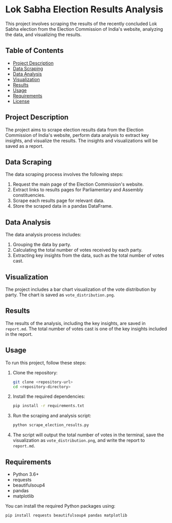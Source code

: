 # Lok Sabha Election Results Analysis

This project involves scraping the results of the recently concluded Lok Sabha election from the Election Commission of India's website, analyzing the data, and visualizing the results.

## Table of Contents

- [Project Description](#project-description)
- [Data Scraping](#data-scraping)
- [Data Analysis](#data-analysis)
- [Visualization](#visualization)
- [Results](#results)
- [Usage](#usage)
- [Requirements](#requirements)
- [License](#license)

## Project Description

The project aims to scrape election results data from the Election Commission of India's website, perform data analysis to extract key insights, and visualize the results. The insights and visualizations will be saved as a report.

## Data Scraping

The data scraping process involves the following steps:
1. Request the main page of the Election Commission's website.
2. Extract links to results pages for Parliamentary and Assembly constituencies.
3. Scrape each results page for relevant data.
4. Store the scraped data in a pandas DataFrame.

## Data Analysis

The data analysis process includes:
1. Grouping the data by party.
2. Calculating the total number of votes received by each party.
3. Extracting key insights from the data, such as the total number of votes cast.

## Visualization

The project includes a bar chart visualization of the vote distribution by party. The chart is saved as `vote_distribution.png`.

## Results

The results of the analysis, including the key insights, are saved in `report.md`. The total number of votes cast is one of the key insights included in the report.

## Usage

To run this project, follow these steps:

1. Clone the repository:
    ```sh
    git clone <repository-url>
    cd <repository-directory>
    ```

2. Install the required dependencies:
    ```sh
    pip install -r requirements.txt
    ```

3. Run the scraping and analysis script:
    ```sh
    python scrape_election_results.py
    ```

4. The script will output the total number of votes in the terminal, save the visualization as `vote_distribution.png`, and write the report to `report.md`.

## Requirements

- Python 3.6+
- requests
- beautifulsoup4
- pandas
- matplotlib

You can install the required Python packages using:
```sh
pip install requests beautifulsoup4 pandas matplotlib
